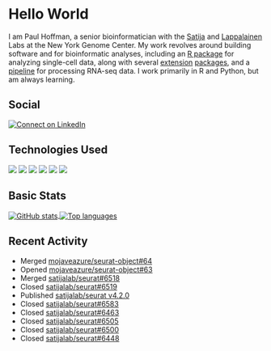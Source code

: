 
<!-- README.md is generated from README.Rmd. Please edit that file -->

# Hello World

I am Paul Hoffman, a senior bioinformatician with the
[Satija](https://satijalab.org) and [Lappalainen](https://tllab.org)
Labs at the New York Genome Center. My work revolves around building
software and for bioinformatic analyses, including an [R
package](https://github.com/satijalab/seurat) for analyzing single-cell
data, along with several
[extension](https://github.com/satijalab/seurat-data)
[packages](https://github.com/mojaveazure/seurat-disk), and a
[pipeline](https://github.com/LappalainenLab/RNApipeline) for processing
RNA-seq data. I work primarily in R and Python, but am always learning.

## Social

<!-- badges: start -->

[![Connect on
LinkedIn](https://img.shields.io/badge/--linkedin?label=LinkedIn&logo=LinkedIn&style=social)](https://www.linkedin.com/in/pauljhoffman)

<!-- badges: end -->

## Technologies Used

<!-- badges: start -->

![](https://img.shields.io/badge/r-%23276DC3.svg?&logo=r&logoColor=white)
![](https://img.shields.io/badge/python%20-%2314354C.svg?&logo=python&logoColor=white)
![](https://img.shields.io/badge/markdown-%23000000.svg?&logo=markdown&logoColor=white)
![](https://img.shields.io/badge/git%20-%23F05033.svg?&logo=git&logoColor=white)
![](https://img.shields.io/badge/github%20-%23121011.svg?&logo=github&logoColor=white)
![](https://img.shields.io/badge/docker%20-%230db7ed.svg?&logo=docker&logoColor=white)
<!-- ![](https://img.shields.io/badge/Google%20Cloud%20-%234285F4.svg?&logo=google-cloud&logoColor=white) -->
<!-- badges: end -->

## Basic Stats

<a href="https://github.com/anuraghazra/github-readme-stats">
<img align="center" src="https://github-readme-stats.vercel.app/api?username=mojaveazure&count_private=true&show_icons=true" alt="GitHub stats" />
</a> <a href="https://github.com/anuraghazra/github-readme-stats">
<img align="center" src="https://github-readme-stats.vercel.app/api/top-langs?username=mojaveazure&layout=compact" alt= "Top languages" />
</a>

## Recent Activity

- Merged
  [mojaveazure/seurat-object#64](https://github.com/mojaveazure/seurat-object/pull/64)
- Opened
  [mojaveazure/seurat-object#63](https://github.com/mojaveazure/seurat-object/pull/63)
- Merged
  [satijalab/seurat#6518](https://github.com/satijalab/seurat/pull/6518)
- Closed
  [satijalab/seurat#6519](https://github.com/satijalab/seurat/issues/6519)
- Published [satijalab/seurat
  v4.2.0](https://github.com/satijalab/seurat/releases/tag/v4.2.0)
- Closed
  [satijalab/seurat#6583](https://github.com/satijalab/seurat/issues/6583)
- Closed
  [satijalab/seurat#6463](https://github.com/satijalab/seurat/issues/6463)
- Closed
  [satijalab/seurat#6505](https://github.com/satijalab/seurat/issues/6505)
- Closed
  [satijalab/seurat#6500](https://github.com/satijalab/seurat/issues/6500)
- Closed
  [satijalab/seurat#6448](https://github.com/satijalab/seurat/issues/6448)
